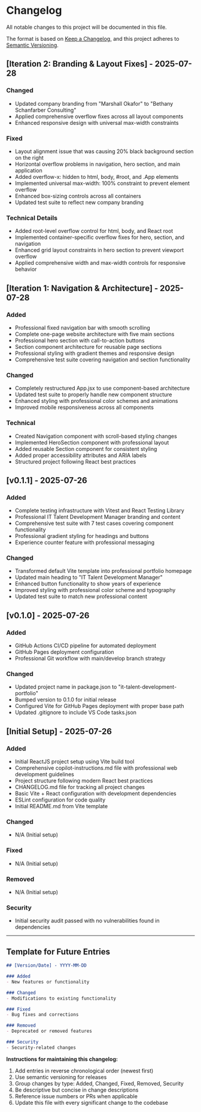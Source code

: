 # Changelog

All notable changes to this project will be documented in this file.

The format is based on [Keep a Changelog](https://keepachangelog.com/en/1.0.0/),
and this project adheres to [Semantic Versioning](https://semver.org/spec/v2.0.0.html).

## [Iteration 2: Branding & Layout Fixes] - 2025-07-28

### Changed
- Updated company branding from "Marshall Okafor" to "Bethany Schanfarber Consulting"
- Applied comprehensive overflow fixes across all layout components
- Enhanced responsive design with universal max-width constraints

### Fixed
- Layout alignment issue that was causing 20% black background section on the right
- Horizontal overflow problems in navigation, hero section, and main application
- Added overflow-x: hidden to html, body, #root, and .App elements
- Implemented universal max-width: 100% constraint to prevent element overflow
- Enhanced box-sizing controls across all containers
- Updated test suite to reflect new company branding

### Technical Details
- Added root-level overflow control for html, body, and React root
- Implemented container-specific overflow fixes for hero, section, and navigation
- Enhanced grid layout constraints in hero section to prevent viewport overflow
- Applied comprehensive width and max-width controls for responsive behavior

## [Iteration 1: Navigation & Architecture] - 2025-07-28

### Added
- Professional fixed navigation bar with smooth scrolling
- Complete one-page website architecture with five main sections
- Professional hero section with call-to-action buttons
- Section component architecture for reusable page sections
- Professional styling with gradient themes and responsive design
- Comprehensive test suite covering navigation and section functionality

### Changed
- Completely restructured App.jsx to use component-based architecture
- Updated test suite to properly handle new component structure
- Enhanced styling with professional color schemes and animations
- Improved mobile responsiveness across all components

### Technical
- Created Navigation component with scroll-based styling changes
- Implemented HeroSection component with professional layout
- Added reusable Section component for consistent styling
- Added proper accessibility attributes and ARIA labels
- Structured project following React best practices

## [v0.1.1] - 2025-07-26

### Added
- Complete testing infrastructure with Vitest and React Testing Library
- Professional IT Talent Development Manager branding and content
- Comprehensive test suite with 7 test cases covering component functionality
- Professional gradient styling for headings and buttons
- Experience counter feature with professional messaging

### Changed
- Transformed default Vite template into professional portfolio homepage
- Updated main heading to "IT Talent Development Manager"
- Enhanced button functionality to show years of experience
- Improved styling with professional color scheme and typography
- Updated test suite to match new professional content

## [v0.1.0] - 2025-07-26

### Added
- GitHub Actions CI/CD pipeline for automated deployment
- GitHub Pages deployment configuration
- Professional Git workflow with main/develop branch strategy

### Changed
- Updated project name in package.json to "it-talent-development-portfolio"
- Bumped version to 0.1.0 for initial release
- Configured Vite for GitHub Pages deployment with proper base path
- Updated .gitignore to include VS Code tasks.json

## [Initial Setup] - 2025-07-26

### Added
- Initial ReactJS project setup using Vite build tool
- Comprehensive copilot-instructions.md file with professional web development guidelines
- Project structure following modern React best practices
- CHANGELOG.md file for tracking all project changes
- Basic Vite + React configuration with development dependencies
- ESLint configuration for code quality
- Initial README.md from Vite template

### Changed
- N/A (Initial setup)

### Fixed
- N/A (Initial setup)

### Removed
- N/A (Initial setup)

### Security
- Initial security audit passed with no vulnerabilities found in dependencies

---

## Template for Future Entries

```markdown
## [Version/Date] - YYYY-MM-DD

### Added
- New features or functionality

### Changed
- Modifications to existing functionality

### Fixed
- Bug fixes and corrections

### Removed
- Deprecated or removed features

### Security
- Security-related changes
```

**Instructions for maintaining this changelog:**
1. Add entries in reverse chronological order (newest first)
2. Use semantic versioning for releases
3. Group changes by type: Added, Changed, Fixed, Removed, Security
4. Be descriptive but concise in change descriptions
5. Reference issue numbers or PRs when applicable
6. Update this file with every significant change to the codebase
